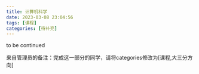 ```yaml
---
title: 计算机科学
date: 2023-03-08 23:04:56
tags: [课程]
categories: [待补充]
---
```

to be continued
<!-- more -->
来自管理员的备注：完成这一部分的同学，请将categories修改为[课程,大三分方向]


